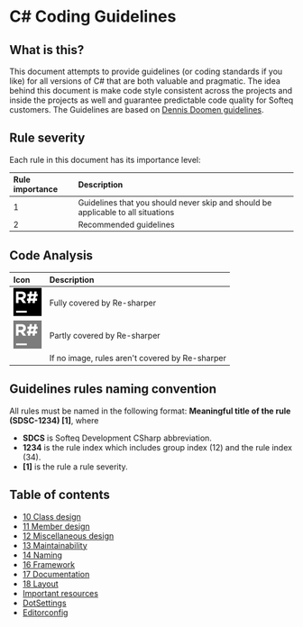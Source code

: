 # C# Coding Guidelines
## What is this?
This document attempts to provide guidelines (or coding standards if you like) for all versions of C# that are both valuable and pragmatic. The idea behind this document is make code style consistent across the projects and inside the projects as well and guarantee predictable code quality for Softeq customers. The Guidelines are based on [Dennis Doomen guidelines](https://github.com/dennisdoomen/CSharpGuidelines).

## Rule severity
Each rule in this document has its importance level:

| Rule importance   | Description                                                                      |
| :---------------- | :------------------------------------------------------------------------------- |
| 1                 | Guidelines that you should never skip and should be applicable to all situations |
| 2                 | Recommended guidelines                                                           |

## Code Analysis

| Icon  			| Description                                                                      |
| :---------------- | :------------------------------------------------------------------------------- |
| <img src ="Images/fullCover.png" width="50" height="50">   | Fully covered by Re-sharper                                                      |
| <img src ="Images/partlyCover.png" width="50" height="50">  | Partly covered by Re-sharper                                                     |
|                   | If no image, rules aren't covered by Re-sharper								   |

## Guidelines rules naming convention
All rules must be named in the following format: **Meaningful title of the rule (SDSC-1234) \[1\]**, where 
* **SDCS** is Softeq Development CSharp abbreviation.
* **1234** is the rule index which includes group index (12) and the rule index (34).
* **\[1\]** is the rule a rule severity.

## Table of contents
* [10 Class design](10_ClassDesign.md)
* [11 Member design](11_MemberDesign.md)
* [12 Miscellaneous design](12_MiscellaneousDesign.md)
* [13 Maintainability](13_Maintainability.md)
* [14 Naming](14_Naming.md)
* [16 Framework](16_Framework.md)
* [17 Documentation](17_Documentation.md) 
* [18 Layout](18_Layout.md)
* [Important resources](99_ImportantResources.md)
* [DotSettings](SharedRules.DotSettings)
* [Editorconfig](SharedRules.editorconfig)
